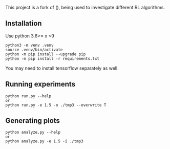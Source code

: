 

This project is a fork of (), being used to investigate different RL algorithms.


## Installation
Use python 3.6>= x <9
```
python3 -m venv .venv
source .venv/bin/activate
python -m pip install --upgrade pip
python -m pip install -r requirements.txt
```
You may need to install tensorflow separately as well.




## Running experiments
```
python run.py --help
or  
python run.py -e 1.5 -o ./tmp3 --overwrite T  
```

## Generating plots
```
python analyze.py --help
or
python analyze.py -e 1.5 -i ./tmp3   
  
```

